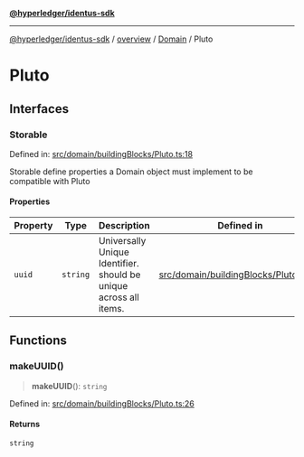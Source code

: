 [**@hyperledger/identus-sdk**](../../../../README.md)

***

[@hyperledger/identus-sdk](../../../../README.md) / [overview](../../../README.md) / [Domain](../README.md) / Pluto

# Pluto

## Interfaces

### Storable

Defined in: [src/domain/buildingBlocks/Pluto.ts:18](https://github.com/hyperledger-identus/sdk-ts/blob/4243600f6763168a55268042deaef84553d9c943/src/domain/buildingBlocks/Pluto.ts#L18)

Storable
define properties a Domain object must implement to be compatible with Pluto

#### Properties

| Property | Type | Description | Defined in |
| ------ | ------ | ------ | ------ |
| <a id="uuid"></a> `uuid` | `string` | Universally Unique Identifier. should be unique across all items. | [src/domain/buildingBlocks/Pluto.ts:23](https://github.com/hyperledger-identus/sdk-ts/blob/4243600f6763168a55268042deaef84553d9c943/src/domain/buildingBlocks/Pluto.ts#L23) |

## Functions

### makeUUID()

> **makeUUID**(): `string`

Defined in: [src/domain/buildingBlocks/Pluto.ts:26](https://github.com/hyperledger-identus/sdk-ts/blob/4243600f6763168a55268042deaef84553d9c943/src/domain/buildingBlocks/Pluto.ts#L26)

#### Returns

`string`
